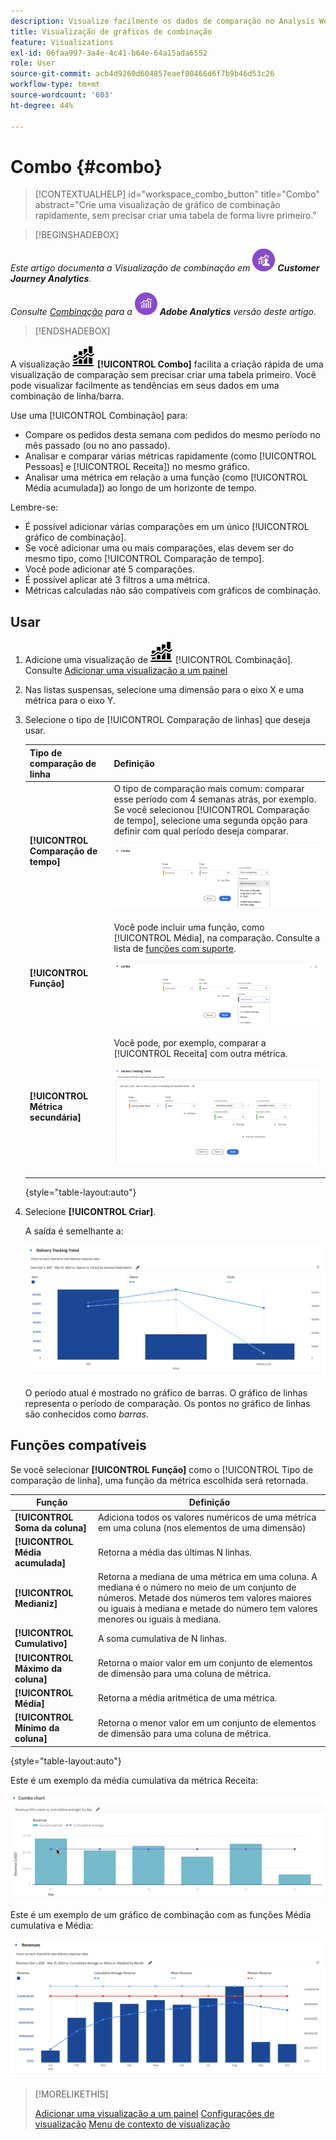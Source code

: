 ```yaml
---
description: Visualize facilmente os dados de comparação no Analysis Workspace, criando comparações com o mês passado, o ano passado e assim por diante.
title: Visualização de gráficos de combinação
feature: Visualizations
exl-id: 06faa997-3a4e-4c41-b64e-64a15ada6552
role: User
source-git-commit: acb4d9269d604857eaef80466d6f7b9b46d53c26
workflow-type: tm+mt
source-wordcount: '603'
ht-degree: 44%

---
```


# Combo {#combo}

<!-- markdownlint-disable MD034 -->

>[!CONTEXTUALHELP]
>id="workspace_combo_button"
>title="Combo"
>abstract="Crie uma visualização de gráfico de combinação rapidamente, sem precisar criar uma tabela de forma livre primeiro."

<!-- markdownlint-enable MD034 -->


>[!BEGINSHADEBOX]

_Este artigo documenta a Visualização de combinação em_ ![CustomerJourneyAnalytics](/help/assets/icons/CustomerJourneyAnalytics.svg) _**Customer Journey Analytics**._

_Consulte [Combinação](https://experienceleague.adobe.com/en/docs/analytics/analyze/analysis-workspace/visualizations/combo-charts) para a_ ![AdobeAnalytics](/help/assets/icons/AdobeAnalytics.svg) _**Adobe Analytics** versão deste artigo._

>[!ENDSHADEBOX]


A visualização ![Combo chart](/help/assets/icons/ComboChart.svg) **[!UICONTROL Combo]** facilita a criação rápida de uma visualização de comparação sem precisar criar uma tabela primeiro. Você pode visualizar facilmente as tendências em seus dados em uma combinação de linha/barra.

Use uma [!UICONTROL Combinação] para:

* Compare os pedidos desta semana com pedidos do mesmo período no mês passado (ou no ano passado).
* Analisar e comparar várias métricas rapidamente (como [!UICONTROL Pessoas] e [!UICONTROL Receita]) no mesmo gráfico.
* Analisar uma métrica em relação a uma função (como [!UICONTROL Média acumulada]) ao longo de um horizonte de tempo.

Lembre-se:

* É possível adicionar várias comparações em um único [!UICONTROL gráfico de combinação].
* Se você adicionar uma ou mais comparações, elas devem ser do mesmo tipo, como [!UICONTROL Comparação de tempo].
* Você pode adicionar até 5 comparações.
* É possível aplicar até 3 filtros a uma métrica.
* Métricas calculadas não são compatíveis com gráficos de combinação.

## Usar

1. Adicione uma visualização de ![Comentário](/help/assets/icons/ComboChart.svg) [!UICONTROL Combinação]. Consulte [Adicionar uma visualização a um painel](freeform-analysis-visualizations.md#add-visualizations-to-a-panel)

1. Nas listas suspensas, selecione uma dimensão para o eixo X e uma métrica para o eixo Y.

1. Selecione o tipo de [!UICONTROL Comparação de linhas] que deseja usar.

   | Tipo de comparação de linha | Definição |
   | --- | --- |
   | **[!UICONTROL Comparação de tempo]** | O tipo de comparação mais comum: comparar esse período com 4 semanas atrás, por exemplo. Se você selecionou [!UICONTROL Comparação de tempo], selecione uma segunda opção para definir com qual período deseja comparar.<p>![Comparação de linha com Período selecionado e o campo de seleção secundário para Período.](assets/combo-time-period.png) |
   | **[!UICONTROL Função]** | Você pode incluir uma função, como [!UICONTROL Média], na comparação. Consulte a lista de [funções com suporte](#supported-functions).<p>![Menu suspenso Comparação de linhas mostrando as Funções selecionadas e uma lista de funções com suporte disponíveis.](assets/combo-functions.png) |
   | **[!UICONTROL Métrica secundária]** | Você pode, por exemplo, comparar a [!UICONTROL Receita] com outra métrica.<p>![Um gráfico de combinação comparando duas métricas.](assets/combo-2metrics-settings.png) |

   {style="table-layout:auto"}

1. Selecione **[!UICONTROL Criar]**.

   A saída é semelhante a:

   ![Um gráfico de combinação mostrando o período atual em um gráfico de barras e o período de comparação no gráfico de linhas ](assets/combo-output.png)

   O período atual é mostrado no gráfico de barras. O gráfico de linhas representa o período de comparação. Os pontos no gráfico de linhas são conhecidos como *barras*.

## Funções compatíveis

Se você selecionar **[!UICONTROL Função]** como o [!UICONTROL Tipo de comparação de linha], uma função da métrica escolhida será retornada.

| Função | Definição |
| --- | --- |
| **[!UICONTROL Soma da coluna]** | Adiciona todos os valores numéricos de uma métrica em uma coluna (nos elementos de uma dimensão) |
| **[!UICONTROL Média acumulada]** | Retorna a média das últimas N linhas. |
| **[!UICONTROL Medianiz]** | Retorna a mediana de uma métrica em uma coluna. A mediana é o número no meio de um conjunto de números. Metade dos números tem valores maiores ou iguais à mediana e metade do número tem valores menores ou iguais à mediana. |
| **[!UICONTROL Cumulativo]** | A soma cumulativa de N linhas. |
| **[!UICONTROL Máximo da coluna]** | Retorna o maior valor em um conjunto de elementos de dimensão para uma coluna de métrica. |
| **[!UICONTROL Média]** | Retorna a média aritmética de uma métrica. |
| **[!UICONTROL Mínimo da coluna]** | Retorna o menor valor em um conjunto de elementos de dimensão para uma coluna de métrica. |

{style="table-layout:auto"}

Este é um exemplo da média cumulativa da métrica Receita:

![Um gráfico de combinação mostrando a média cumulativa](assets/combo-cumul-avg.png)

Este é um exemplo de um gráfico de combinação com as funções Média cumulativa e Média:

![Um gráfico de combinação mostrando as funções média cumulativa e média.](assets/combo-three-functions.png)

>[!MORELIKETHIS]
>
>[Adicionar uma visualização a um painel](/help/analysis-workspace/visualizations/freeform-analysis-visualizations.md#add-visualizations-to-a-panel)
>[Configurações de visualização](/help/analysis-workspace/visualizations/freeform-analysis-visualizations.md#settings)
>[Menu de contexto de visualização](/help/analysis-workspace/visualizations/freeform-analysis-visualizations.md#context-menu)
>
